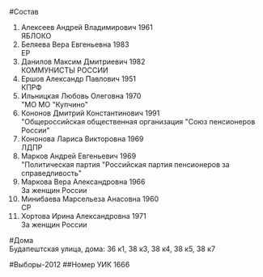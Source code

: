 #Состав
1. Алексеев Андрей Владимирович 1961   
    ЯБЛОКО
2. Беляева Вера Евгеньевна 1983   
    ЕР
3. Данилов Максим Дмитриевич 1982   
    КОММУНИСТЫ РОССИИ
4. Ершов Александр Павлович 1951   
    КПРФ
5. Ильницкая Любовь Олеговна 1970   
    "МО МО "Купчино"
6. Кононов Дмитрий Константинович 1991   
    "Общероссийская общественная организация "Союз пенсионеров России"
7. Кононова Лариса Викторовна 1969   
    ЛДПР
8. Марков Андрей Евгеньевич 1969   
    "Политическая партия "Российская партия пенсионеров за справедливость"
9. Маркова Вера Александровна 1966   
    За женщин России
10. Минибаева Марсельеза Анасовна 1960   
    СР
11. Хортова Ирина Александровна 1971   
    За женщин России

#Дома  
Будапештская улица, дома: 36 к1, 38 к3, 38 к4, 38 к5, 38 к7

#Выборы-2012
##Номер УИК
1666
